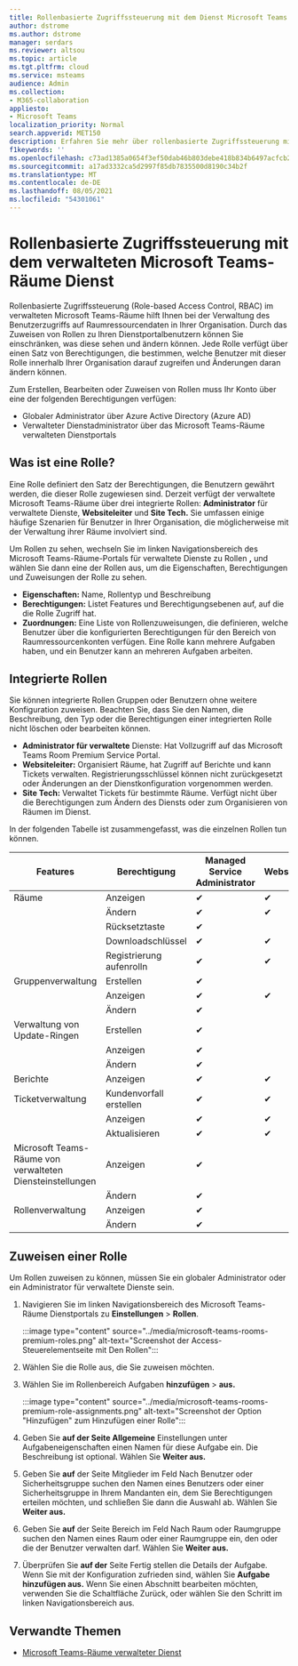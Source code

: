 ```yaml
---
title: Rollenbasierte Zugriffssteuerung mit dem Dienst Microsoft Teams Room Premium
author: dstrome
ms.author: dstrome
manager: serdars
ms.reviewer: altsou
ms.topic: article
ms.tgt.pltfrm: cloud
ms.service: msteams
audience: Admin
ms.collection:
- M365-collaboration
appliesto:
- Microsoft Teams
localization_priority: Normal
search.appverid: MET150
description: Erfahren Sie mehr über rollenbasierte Zugriffssteuerung mit dem verwalteten Microsoft Teams-Räume Diensts.
f1keywords: ''
ms.openlocfilehash: c73ad1385a0654f3ef50dab46b803debe418b834b6497acfcb27f5a4de736f98
ms.sourcegitcommit: a17ad3332ca5d2997f85db7835500d8190c34b2f
ms.translationtype: MT
ms.contentlocale: de-DE
ms.lasthandoff: 08/05/2021
ms.locfileid: "54301061"
---
```

# <a name="role-based-access-control-with-the-microsoft-teams-rooms-managed-service"></a>Rollenbasierte Zugriffssteuerung mit dem verwalteten Microsoft Teams-Räume Dienst

Rollenbasierte Zugriffssteuerung (Role-based Access Control, RBAC) im verwalteten Microsoft Teams-Räume hilft Ihnen bei der Verwaltung des Benutzerzugriffs auf Raumressourcendaten in Ihrer Organisation. Durch das Zuweisen von Rollen zu Ihren Dienstportalbenutzern können Sie einschränken, was diese sehen und ändern können. Jede Rolle verfügt über einen Satz von Berechtigungen, die bestimmen, welche Benutzer mit dieser Rolle innerhalb Ihrer Organisation darauf zugreifen und Änderungen daran ändern können.

Zum Erstellen, Bearbeiten oder Zuweisen von Rollen muss Ihr Konto über eine der folgenden Berechtigungen verfügen:

- Globaler Administrator über Azure Active Directory (Azure AD)
- Verwalteter Dienstadministrator über das Microsoft Teams-Räume verwalteten Dienstportals

## <a name="what-is-a-role"></a>Was ist eine Rolle?

Eine Rolle definiert den Satz der Berechtigungen, die Benutzern gewährt werden, die dieser Rolle zugewiesen sind. Derzeit verfügt der verwaltete Microsoft Teams-Räume über drei integrierte Rollen: **Administrator** für verwaltete Dienste, **Websiteleiter** und **Site Tech.** Sie umfassen einige häufige Szenarien für Benutzer in Ihrer Organisation, die möglicherweise mit der Verwaltung ihrer Räume involviert sind.

Um Rollen zu sehen, wechseln Sie im linken Navigationsbereich des Microsoft Teams-Räume-Portals für verwaltete Dienste zu Rollen **,** und wählen Sie dann eine der Rollen aus, um die Eigenschaften, Berechtigungen und Zuweisungen der Rolle zu sehen.  

- **Eigenschaften:** Name, Rollentyp und Beschreibung
- **Berechtigungen:** Listet Features und Berechtigungsebenen auf, auf die die Rolle Zugriff hat.
- **Zuordnungen:** Eine Liste von Rollenzuweisungen, die definieren, welche Benutzer über die konfigurierten Berechtigungen für den Bereich von Raumressourcenkonten verfügen. Eine Rolle kann mehrere Aufgaben haben, und ein Benutzer kann an mehreren Aufgaben arbeiten.

## <a name="built-in-roles"></a>Integrierte Rollen

Sie können integrierte Rollen Gruppen oder Benutzern ohne weitere Konfiguration zuweisen. Beachten Sie, dass Sie den Namen, die Beschreibung, den Typ oder die Berechtigungen einer integrierten Rolle nicht löschen oder bearbeiten können.

- **Administrator für verwaltete** Dienste: Hat Vollzugriff auf das Microsoft Teams Room Premium Service Portal.
- **Websiteleiter:** Organisiert Räume, hat Zugriff auf Berichte und kann Tickets verwalten. Registrierungsschlüssel können nicht zurückgesetzt oder Änderungen an der Dienstkonfiguration vorgenommen werden.  
- **Site Tech:** Verwaltet Tickets für bestimmte Räume. Verfügt nicht über die Berechtigungen zum Ändern des Diensts oder zum Organisieren von Räumen im Dienst.

In der folgenden Tabelle ist zusammengefasst, was die einzelnen Rollen tun können.

|Features |Berechtigung |Managed Service Administrator  |Websiteleiter  |Site Tech  |
|---------|---------|---------|---------|---------|
|Räume     |Anzeigen        |&#10004;           |&#10004;           |&#10004;  |
|    |Ändern         |&#10004;           |&#10004;           |&#10004; |
|    |Rücksetztaste         |&#10004;           |         ||
|    |Downloadschlüssel         |&#10004;           |&#10004;          |&#10004; |
|    |Registrierung aufenrolln         |&#10004;           |&#10004;           |&#10004; |
|Gruppenverwaltung   |Erstellen         |&#10004;           |           ||
|    |Anzeigen       |&#10004;          |&#10004;           ||
|    |Ändern         |&#10004;           |           ||
|Verwaltung von Update-Ringen    |Erstellen         |&#10004;           |           ||
|    |Anzeigen         |&#10004;           |           ||
|    |Ändern         |&#10004;           |           ||
|Berichte   |Anzeigen        |&#10004;           |&#10004;           ||
|Ticketverwaltung   |Kundenvorfall erstellen         |&#10004;           |&#10004;           |&#10004;  |
|    |Anzeigen         |&#10004;           |&#10004;           |&#10004;  |
|    |Aktualisieren         |&#10004;           |&#10004;           |&#10004;  |
|Microsoft Teams-Räume von verwalteten Diensteinstellungen    |Anzeigen         |&#10004;           |         ||
|    |Ändern        |&#10004;           |         ||
|Rollenverwaltung    |Anzeigen         |&#10004;           |         ||
|    |Ändern         |&#10004;           |         ||

## <a name="assign-a-role"></a>Zuweisen einer Rolle

Um Rollen zuweisen zu können, müssen Sie ein globaler Administrator oder ein Administrator für verwaltete Dienste sein.

1. Navigieren Sie im linken Navigationsbereich des Microsoft Teams-Räume Dienstportals zu **Einstellungen**  >  **Rollen**.

    :::image type="content" source="../media/microsoft-teams-rooms-premium-roles.png" alt-text="Screenshot der Access-Steuerelementseite mit Den Rollen":::

2. Wählen Sie die Rolle aus, die Sie zuweisen möchten.
3. Wählen Sie im Rollenbereich Aufgaben **hinzufügen**  >  **aus.**

    :::image type="content" source="../media/microsoft-teams-rooms-premium-role-assignments.png" alt-text="Screenshot der Option "Hinzufügen" zum Hinzufügen einer Rolle":::

4. Geben Sie **auf der Seite Allgemeine** Einstellungen unter Aufgabeneigenschaften einen Namen für diese Aufgabe ein.  Die Beschreibung ist optional. Wählen Sie **Weiter aus.**
5. Geben Sie **auf** der  Seite Mitglieder im Feld Nach Benutzer oder Sicherheitsgruppe suchen den Namen eines Benutzers oder einer Sicherheitsgruppe in Ihrem Mandanten ein, dem Sie Berechtigungen erteilen möchten, und schließen Sie dann die Auswahl ab. Wählen Sie **Weiter aus.** 
6. Geben Sie **auf** der  Seite Bereich im Feld Nach Raum oder Raumgruppe suchen den Namen eines Raum oder einer Raumgruppe ein, den oder die der Benutzer verwalten darf. Wählen Sie **Weiter aus.**
7. Überprüfen Sie **auf der** Seite Fertig stellen die Details der Aufgabe. Wenn Sie mit der Konfiguration zufrieden sind, wählen Sie **Aufgabe hinzufügen aus.** Wenn Sie einen Abschnitt bearbeiten  möchten, verwenden Sie die Schaltfläche Zurück, oder wählen Sie den Schritt im linken Navigationsbereich aus.  

## <a name="related-topics"></a>Verwandte Themen

- [Microsoft Teams-Räume verwalteter Dienst](microsoft-teams-rooms-premium.md)
